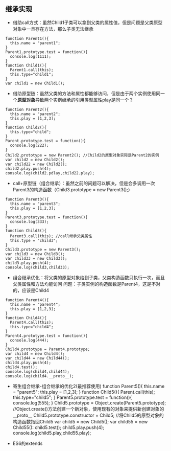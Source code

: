 ## 继承实现

- 借助call方式：虽然Child1子类可以拿到父类的属性值，但是问题是父类原型对象中一旦存在方法，那么子类无法继承 
```
function Parent1(){
  this.name = "parent1";
}
Parent1.prototype.test = function(){
  console.log(1111);
}
function Child1(){
  Parent1.call(this); 
  this.type="child1";
}
var child1 = new Child1();
```

- 借助原型链：虽然父类的方法和属性都能够访问，但是由于两个实例使用同一个**原型对象**导致两个实例继承的引用类型属性play是同一个？
```
function Parent2(){
  this.name = "parent2";
  this.play = [1,2,3];
}
function Child2(){
  this.type="child";
}
Parent.prototype.test = function(){
  console.log(222);
}
Child2.prototype = new Parent2(); //Child2的原型对象实际是Parent2的实例
var child2 = new Child2();
var child22 = new Child2();
child2.play.push(4);
console.log(child2.pdlay,child22.play);
```
- call+原型链（组合继承）：虽然之前的问题可以解决，但是会多调用一次Parent3的构造函数（Child3.prototype = new Parent3();）
```
function Parent3(){
  this.name = "parent3";
  this.play = [1,2,3];
}
Parent3.prototype.test = function(){
  console.log(333);
}
function Child3(){
  Parent3.call(this); //call继承父类属性
  this.type = "child3";
}
Child3.prototype = new Parent3();
var child3 = new Child3();
var child33 = new Child3();
child3.play.push(4);
console.log(child3,child33);
```
- 组合继承优化：将父类的原型对象给到子类，父类构造函数只执行一次，而且父类属性和方法均能访问
  问题：子类实例的构造函数是Parent4，这是不对的，应该是Child4
```
function Parent4(){
  this.name = "parent4";
  this.play = [1,2,3];
}
function Child4(){
  Parent4.call(this);
  this.type="child4";
}
Parent4.prototype.test = function(){
  console.log(444);
}
Child4.prototype = Parent4.prototype;
var child4 = new Child4();
var child44 = new Child44();
child4.play.push(4);
child4.test();
console.log(child4,child44);
console.log(child4.__proto__);
```
- 寄生组合继承-组合继承的优化2(最推荐使用)
function Parent5(){
  this.name = "parent5";
  this.play = [1,2,3];
}
function Child5(){
  Parent.call(this);
  this.type="child5";
}
Parent5.prototype.test = function(){
  console.log(555);
}
Child5.prototype = Object.create(Parent5.prototype); //Object.create()方法创建一个新对象，使用现有的对象来提供新创建对象的__proto__
Child5.prototype.constructor = Child5; //将Child5的原型对象的构造函数指回Child5
var child5 = new Child5();
var child55 = new Child55():
child5.test();
child5.play.push(4);
console.log(child5.play,child55.play);



- ES6的extends